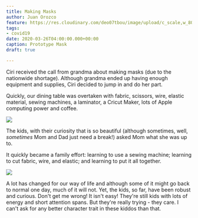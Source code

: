```yaml
---
title: Making Masks
author: Juan Orozco
feature: https://res.cloudinary.com/deo07tbou/image/upload/c_scale,w_800/v1585248215/explorozcos/2020-03-making-masks-prototype.jpg
tags:
- covid19
date: 2020-03-26T04:00:00.000+00:00
caption: Prototype Mask
draft: true

---
```

Ciri received the call from grandma about making masks (due to the nationwide shortage). Although grandma ended up having enough equipment and supplies, Ciri decided to jump in and do her part.

Quickly, our dining table was overtaken with fabric, scissors, wire, elastic material, sewing machines, a laminator, a Cricut Maker, lots of Apple computing power and coffee.

![](https://res.cloudinary.com/deo07tbou/image/upload/v1585247240/explorozcos/03-2020-making-masks-setup.jpg)

The kids, with their curiosity that is so beautiful (although sometimes, well, _sometimes_ Mom and Dad just need a break!) asked Mom what she was up to.

It quickly became a family effort: learning to use a sewing machine; learning to cut fabric, wire, and elastic; and learning to put it all together.

![](https://res.cloudinary.com/deo07tbou/image/upload/v1585247070/explorozcos/03-25-2020-mask-making.jpg)

A lot has changed for our way of life and although some of it might go back to normal one day, much of it will not. Yet, the kids, so far, have been robust and curious. Don't get me wrong! It isn't easy! They're still kids with lots of energy and short attention spans. But they're really trying - they care. I can't ask for any better character trait in these kiddos than that.